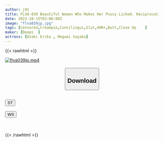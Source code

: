 ```yaml
---
author: j91
title: FLVA-039 Beautiful Woman Who Makes Her Pussy Licked. Reciprocating Cunnilingus Sex Where You Can Enjoy The Flavor Of Pussy Juice Dripping From The Swollen Pubic Hole And The Smell Of Anal Taste At The Same Time Of An Elite Public Relations Office Lady Who Wants To Be Licked All The Way To The Depths Of Her Vagina And Anus
date: 2023-10-15T03:00:00Z
image: "flva039jp.jpg"
tags: [Censored,Creampie,Cunnilingus,Slut,4HR+,Butt,Close Up	]
maker: [Deeps  ]
actress: [Ozaki Erika , Megumi Sayaka]
---
```



{{< rawhtml >}}

<div class="video" data-videoid="G2619evarmT1jj2">
    <a href="javascript:;">
        <img src="https://my.j91.asia/posts/flva039jp/flva039jp.jpg" width="WIDTH" height="HEIGHT" alt="flva039jp.mp4" loading="lazy">
    </a>
</div>

<script type="text/javascript" src="https://j91.asia/asset/on-demand-st.js"></script>

<br>
  <link rel="stylesheet" href="https://j91.asia/asset/bs5.css">
  
  <center>
  <button class="btn btn-primary" type="button" data-bs-toggle="collapse" data-bs-target=".multi-collapse" aria-expanded="false" aria-controls="multiCollapseExample1 multiCollapseExample2"><h2>Download</h2></button></center>
</p>
<div class="row">
  <div class="col">
    <div class="collapse multi-collapse" id="multiCollapseExample1">
      <div class="card card-body">
	      	      <br>
<div class="buttons">  
<a href="https://streamtape.to/v/G2619evarmT1jj2"><button class="btn-hover color-3"><i class="fa fa-download"></i> ST</button></a></div>
    </div>
  </div>
</div>
  <div class="col">
    <div class="collapse multi-collapse" id="multiCollapseExample2">
      <div class="card card-body">
	      <br>
<div class="buttons">
    <a href="https://wolfstream.tv/1mbmxcafd1da"><button class="btn-hover color-9"><i class="fa fa-download"></i> WS</button></a></div>
<br><br>
      </div>
    </div>
  </div>
</div>

{{< /rawhtml >}}